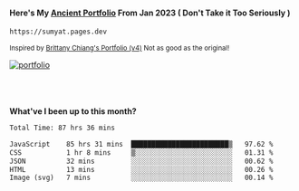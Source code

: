 #### Here's My [Ancient Portfolio](https://sumyat.pages.dev) From Jan 2023 ( Don't Take it Too Seriously ) 
````bash
https://sumyat.pages.dev 
````

<sub>Inspired by [Brittany Chiang's Portfolio (v4)](https://v4.brittanychiang.com/) Not as good as the original!</sub>


<a href='https://sumyat.pages.dev/'>
    <img src='https://github.com/sumyat-aung/sumyat-aung/assets/108873224/c9b4f2be-c585-4dd3-84e1-692c3854a6d8' alt='portfolio' align='center' />
</a>


<br />
<br />


<br />
<br />

**What've I been up to this month?**

<!--START_SECTION:waka-->

```txt
Total Time: 87 hrs 36 mins

JavaScript    85 hrs 31 mins  ████████████████████████▒   97.62 %
CSS           1 hr 8 mins     ▒░░░░░░░░░░░░░░░░░░░░░░░░   01.31 %
JSON          32 mins         ░░░░░░░░░░░░░░░░░░░░░░░░░   00.62 %
HTML          13 mins         ░░░░░░░░░░░░░░░░░░░░░░░░░   00.26 %
Image (svg)   7 mins          ░░░░░░░░░░░░░░░░░░░░░░░░░   00.14 %
```

<!--END_SECTION:waka-->




